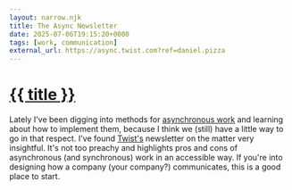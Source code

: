 ```yaml
---
layout: narrow.njk
title: The Async Newsletter
date: 2025-07-06T19:15:20+0000
tags: [work, communication]
external_url: https://async.twist.com?ref=daniel.pizza
---
```


<h1><a href="{{ external_url }}">{{ title }}</a></h1>

Lately I've been digging into methods for [asynchronous work](https://almanac.io/magazine/the-async-encyclopedia?ref=daniel.pizza "The async encyclopedia") and learning about how to implement them, because I think we (still) have a little way to go in that respect. I've found [Twist's](https://twist.com?ref=daniel.pizza "Twist") newsletter on the matter very insightful. It's not too preachy and highlights pros and cons of asynchronous (and synchronous) work in an accessible way. If you're into designing how a company (your company?) communicates, this is a good place to start.
